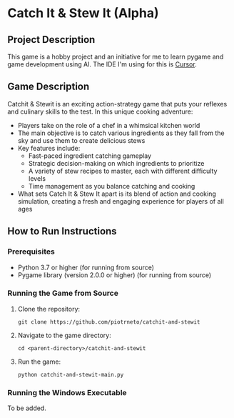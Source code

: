 # Catch It & Stew It (Alpha)

## Project Description

This game is a hobby project and an initiative for me to learn pygame and game development using AI. The IDE I'm using for this is [Cursor](https://www.cursor.com).

## Game Description

Catchit & Stewit is an exciting action-strategy game that puts your reflexes and culinary skills to the test. In this unique cooking adventure:

- Players take on the role of a chef in a whimsical kitchen world
- The main objective is to catch various ingredients as they fall from the sky and use them to create delicious stews
- Key features include:
  - Fast-paced ingredient catching gameplay
  - Strategic decision-making on which ingredients to prioritize
  - A variety of stew recipes to master, each with different difficulty levels
  - Time management as you balance catching and cooking
- What sets Catch It & Stew It apart is its blend of action and cooking simulation, creating a fresh and engaging experience for players of all ages

## How to Run Instructions

### Prerequisites

- Python 3.7 or higher (for running from source)
- Pygame library (version 2.0.0 or higher) (for running from source)

### Running the Game from Source

1. Clone the repository:
   ```
   git clone https://github.com/piotrneto/catchit-and-stewit
   ```
2. Navigate to the game directory:
   ```
   cd <parent-directory>/catchit-and-stewit
   ```
3. Run the game:
   ```
   python catchit-and-stewit-main.py
   ```

### Running the Windows Executable
To be added.
